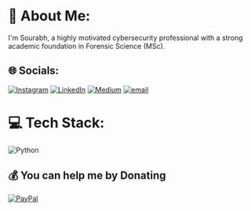 # 💫 About Me:
I'm Sourabh, a highly motivated cybersecurity professional with a strong academic foundation in Forensic Science (MSc).


## 🌐 Socials:
[![Instagram](https://img.shields.io/badge/Instagram-%23E4405F.svg?logo=Instagram&logoColor=white)](https://instagram.com/sourabh_singh_22) [![LinkedIn](https://img.shields.io/badge/LinkedIn-%230077B5.svg?logo=linkedin&logoColor=white)](https://linkedin.com/in/sourabhsingh1828) [![Medium](https://img.shields.io/badge/Medium-12100E?logo=medium&logoColor=white)](https://medium.com/@sourabh1828) [![email](https://img.shields.io/badge/Email-D14836?logo=gmail&logoColor=white)](mailto:sourabh.singh.1828@gmail.com) 

# 💻 Tech Stack:
![Python](https://img.shields.io/badge/python-3670A0?style=flat&logo=python&logoColor=ffdd54)

  ## 💰 You can help me by Donating
  [![PayPal](https://img.shields.io/badge/PayPal-00457C?style=for-the-badge&logo=paypal&logoColor=white)](https://paypal.me/SourabhS1828) 

  
<!-- Proudly created with GPRM ( https://gprm.itsvg.in ) -->
